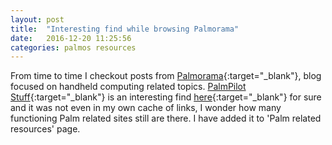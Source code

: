 ```yaml
---
layout: post
title:  "Interesting find while browsing Palmorama"
date:   2016-12-20 11:25:56
categories: palmos resources
---
```


From time to time I checkout posts from [Palmorama](http://www.palmorama.net/){:target="_blank"}, blog focused on handheld computing related topics. [PalmPilot Stuff](http://web.archive.org/web/20161220091747/http://www.citi.umich.edu/u/rees/pilot/){:target="_blank"} is an interesting find [here](http://www.palmorama.net/2016/12/yeah-theres-still-some-pretty.html){:target="_blank"} for sure and it was not even in my own cache of links, I wonder how many functioning Palm related sites still are there. I have added it to 'Palm related resources' page.

